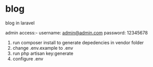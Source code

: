 # blog
 blog in laravel
 
 admin access:-
 username: admin@admin.com
 password: 12345678

   1. run composer install to generate depedencies in vendor folder
   2. change .env.example to .env
   3. run php artisan key:generate
   4. configure .env
